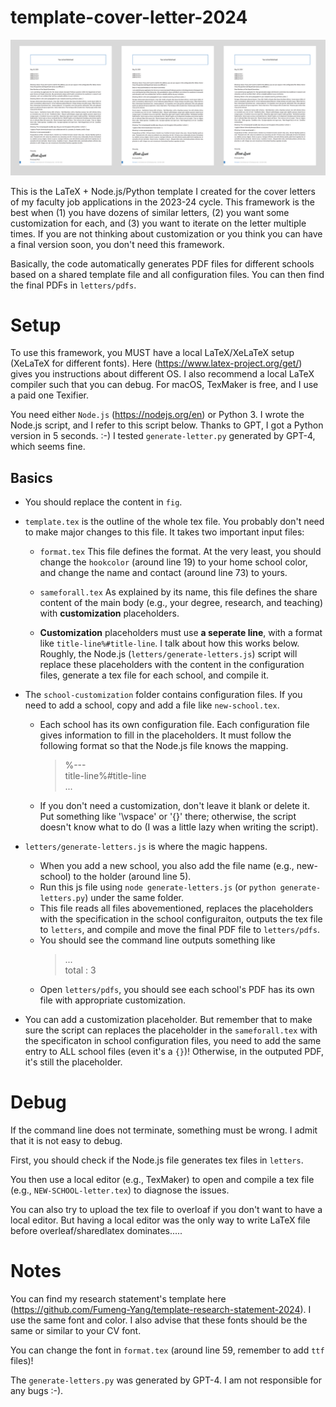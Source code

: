 # template-cover-letter-2024

![Preview](preview.png)

This is the LaTeX + Node.js/Python template I created for the cover letters of my faculty job applications in the 2023-24 cycle. 
This framework is the best when (1) you have dozens of similar letters, (2) you want some customization for each, and (3) you want to iterate on the letter multiple times. If you are not thinking about customization or you think you can have a final version soon, you don't need this framework.

Basically, the code automatically generates PDF files for different schools based on a shared template file and all configuration files. You can then find the final PDFs in `letters/pdfs`.



# Setup

To use this framework, you MUST have a local LaTeX/XeLaTeX setup (XeLaTeX for different fonts). Here (https://www.latex-project.org/get/) gives you instructions about different OS. I also recommend a local LaTeX compiler such that you can debug. For macOS, TexMaker is free, and I use a paid one Texifier. 

You need either `Node.js` (https://nodejs.org/en) or Python 3.  I wrote the Node.js script, and I refer to this script below. Thanks to GPT, I got a Python version in 5 seconds. :-)  I tested `generate-letter.py` generated by GPT-4, which seems fine. 


## Basics
- You should replace the content in `fig`.

- `template.tex` is the outline of the whole tex file.  You probably don't need to make major changes to this file. It takes two important input files: 
  
    - `format.tex` This file defines the format. At the very least, you should change the `hookcolor` (around line 19) to your home school color, and change the name and contact (around line 73) to yours.
  
    - `sameforall.tex` As explained by its name, this file defines the share content of the main body (e.g., your degree, research, and teaching) with **customization** placeholders. 
    -  **Customization** placeholders must use **a seperate line**, with a format like `title-line%#title-line`. I talk about how this works below. Roughly, the Node.js (`letters/generate-letters.js`) script will replace these placeholders with the content in the configuration files, generate a tex file for each school, and compile it. 
 
 -  The `school-customization` folder contains configuration files. If you need to add a school, copy and add a file like `new-school.tex`. 
    
    - Each school has its own configuration file. Each configuration file gives information to fill in the placeholders. It must follow the following format so that the Node.js file knows the mapping.
        > %---  
        title-line%#title-line    
        ... 
    
    - If you don't need a customization, don't leave it blank or delete it. Put something like '\vspace' or '{}' there; otherwise, the script doesn't know what to do (I was a little lazy when writing the script).
  

- `letters/generate-letters.js` is where the magic happens.
  
   - When you add a new school, you also add the file name (e.g., new-school) to the holder (around line 5). 
   - Run this js file using `node generate-letters.js` (or `python generate-letters.py`) under the same folder.
   - This file reads all files abovementioned, replaces the placeholders with the specification in the school configuraiton, outputs the tex file to `letters`, and compile and move the final PDF file to `letters/pdfs`. 
   - You should see the command line outputs something like 
        > ...   
        total : 3
    - Open `letters/pdfs`, you should see each school's PDF has its own file with appropriate customization.  

- You can add a customization placeholder. But remember that to make sure the script can replaces the placeholder in the `sameforall.tex` with the specificaton in school configuration files, you need to add the same entry to ALL school files (even it's a `{}`)!  Otherwise, in the outputed PDF, it's still the placeholder. 
    
# Debug

If the command line does not terminate, something must be wrong. I admit that it is not easy to debug. 

First, you should check if the Node.js file generates tex files in `letters`. 

You then use a local editor (e.g., TexMaker) to open and compile a tex file (e.g., `NEW-SCHOOL-letter.tex`) to diagnose the issues. 

You can also try to upload the tex file to overloaf if you don't want to have a local editor. But having a local editor was the only way to write LaTeX file before overleaf/sharedlatex dominates.....


# Notes

You can find my research statement's template here (https://github.com/Fumeng-Yang/template-research-statement-2024). I use the same font and color. I also advise that these fonts should be the same or similar to your CV font. 

You can change the font in `format.tex` (around line 59, remember to add `ttf` files)!

 The `generate-letters.py` was generated by GPT-4. I am not responsible for any bugs :-).
